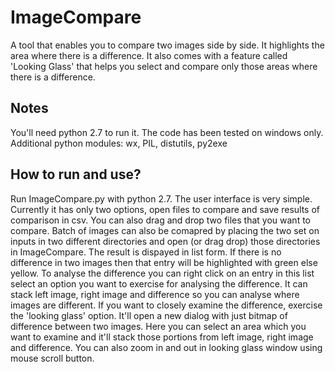 # ImageCompare
A tool that enables you to compare two images side by side. It highlights the area where there is a difference. It also comes with a feature called 'Looking Glass' that helps you select and compare only those areas where there is a difference. 

## Notes ##
You'll need python 2.7 to run it. The code has been tested on windows only.
Additional python modules: wx, PIL, distutils, py2exe

## How to run and use? ##
Run ImageCompare.py with python 2.7. The user interface is very simple. Currently it has only two options, open files to compare and save results of comparison in csv. You can also drag and drop two files that you want to compare. Batch of images can also be comapred by placing the two set on inputs in two different directories and open (or drag drop) those directories in ImageCompare. The result is dispayed in list form. If there is no difference in two images then that entry will be highlighted with green else yellow. To analyse the difference you can right click on an entry in this list select an option you want to exercise for analysing the difference. It can stack left image, right image and difference so you can analyse where images are different. If you want to closely examine the difference, exercise the 'looking glass' option. It'll open a new dialog with just bitmap of difference between two images. Here you can select an area which you want to examine and it'll stack those portions from left image, right image and difference. You can also zoom in and out in looking glass window using mouse scroll button.
